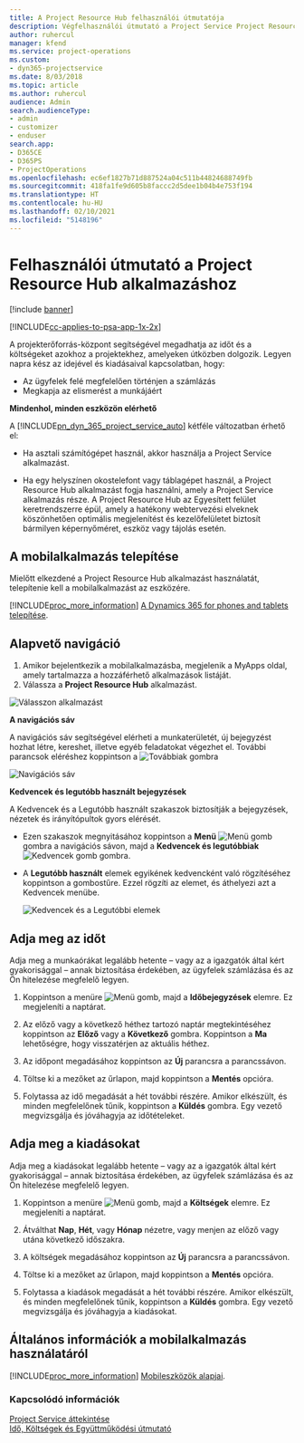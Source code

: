 ```yaml
---
title: A Project Resource Hub felhasználói útmutatója
description: Végfelhasználói útmutató a Project Service Project Resource Hub alkalmazásához
author: ruhercul
manager: kfend
ms.service: project-operations
ms.custom:
- dyn365-projectservice
ms.date: 8/03/2018
ms.topic: article
ms.author: ruhercul
audience: Admin
search.audienceType:
- admin
- customizer
- enduser
search.app:
- D365CE
- D365PS
- ProjectOperations
ms.openlocfilehash: ec6ef1827b71d887524a04c511b44824688749fb
ms.sourcegitcommit: 418fa1fe9d605b8faccc2d5dee1b04b4e753f194
ms.translationtype: HT
ms.contentlocale: hu-HU
ms.lasthandoff: 02/10/2021
ms.locfileid: "5148196"
---
```

# <a name="user-guide-for-project-resource-hub"></a>Felhasználói útmutató a Project Resource Hub alkalmazáshoz

[!include [banner](../includes/psa-now-project-operations.md)]

[!INCLUDE[cc-applies-to-psa-app-1x-2x](../includes/cc-applies-to-psa-app-1x-2x.md)]

A projekterőforrás-központ segítségével megadhatja az időt és a költségeket azokhoz a projektekhez, amelyeken útközben dolgozik. Legyen napra kész az idejével és kiadásaival kapcsolatban, hogy:

- Az ügyfelek felé megfelelően történjen a számlázás
- Megkapja az elismerést a munkájáért

**Mindenhol, minden eszközön elérhető**

A [!INCLUDE[pn_dyn_365_project_service_auto](../includes/pn-dyn-365-project-service-auto.md)] kétféle változatban érhető el: 

- Ha asztali számítógépet használ, akkor használja a Project Service alkalmazást. 

- Ha egy helyszínen okostelefont vagy táblagépet használ, a Project Resource Hub alkalmazást fogja használni, amely a Project Service alkalmazás része. A Project Resource Hub az Egyesített felület keretrendszerre épül, amely a hatékony webtervezési elveknek köszönhetően optimális megjelenítést és kezelőfelületet biztosít bármilyen képernyőméret, eszköz vagy tájolás esetén. 


## <a name="install-the-mobile-app"></a>A mobilalkalmazás telepítése
Mielőtt elkezdené a Project Resource Hub alkalmazást használatát, telepítenie kell a mobilalkalmazást az eszközére. 

[!INCLUDE[proc_more_information](../includes/proc-more-information.md)] [A Dynamics 365 for phones and tablets telepítése](https://docs.microsoft.com/dynamics365/mobile-app/install-dynamics-365-for-phones-and-tablets).

## <a name="basic-navigation"></a>Alapvető navigáció
1.  Amikor bejelentkezik a mobilalkalmazásba, megjelenik a MyApps oldal, amely tartalmazza a hozzáférhető alkalmazások listáját. 
2.  Válassza a **Project Resource Hub** alkalmazást.

![Válasszon alkalmazást](media/chooseApp_1.png "Válasszon alkalmazást")

**A navigációs sáv**

A navigációs sáv segítségével elérheti a munkaterületét, új bejegyzést hozhat létre, kereshet, illetve egyéb feladatokat végezhet el. További parancsok eléréshez koppintson a ![Továbbiak gombra](media/MoreButton.png "Továbbiak gomb")

![Navigációs sáv](media/NavBar_2.png "Navigációs sáv")

**Kedvencek és legutóbb használt bejegyzések**

A Kedvencek és a Legutóbb használt szakaszok biztosítják a bejegyzések, nézetek és irányítópultok gyors elérését. 

- Ezen szakaszok megnyitásához koppintson a **Menü** ![Menü gomb](media/MenuButton.png "Menü gomb") gombra a navigációs sávon, majd a **Kedvencek és legutóbbiak** ![Kedvencek gomb](media/FavButton.png "Fav gomb") gombra.

- A **Legutóbb használt** elemek egyikének kedvencként való rögzítéséhez koppintson a gombostűre. Ezzel rögzíti az elemet, és áthelyezi azt a Kedvencek menübe.

  ![Kedvencek és a Legutóbbi elemek](media/Favs_3.png "Kedvencek és a Legutóbbi elemek")
 
## <a name="enter-time"></a>Adja meg az időt
Adja meg a munkaórákat legalább hetente – vagy az a igazgatók által kért gyakorisággal – annak biztosítása érdekében, az ügyfelek számlázása és az Ön hitelezése megfelelő legyen.

1. Koppintson a menüre ![Menü gomb](media/MenuButton.png "Menü gomb"), majd a **Időbejegyzések** elemre. Ez megjeleníti a naptárat.

2. Az előző vagy a következő héthez tartozó naptár megtekintéséhez koppintson az **Előző** vagy a **Következő** gombra. Koppintson a **Ma** lehetőségre, hogy visszatérjen az aktuális héthez.

3. Az időpont megadásához koppintson az **Új** parancsra a parancssávon. 

4. Töltse ki a mezőket az űrlapon, majd koppintson a **Mentés** opcióra.

5. Folytassa az idő megadását a hét további részére. Amikor elkészült, és minden megfelelőnek tűnik, koppintson a **Küldés** gombra. Egy vezető megvizsgálja és jóváhagyja az időtételeket.

## <a name="enter-expenses"></a>Adja meg a kiadásokat 
Adja meg a kiadásokat legalább hetente – vagy az a igazgatók által kért gyakorisággal – annak biztosítása érdekében, az ügyfelek számlázása és az Ön hitelezése megfelelő legyen.

1. Koppintson a menüre ![Menü gomb](media/MenuButton.png "Menü gomb"), majd a **Költségek** elemre. Ez megjeleníti a naptárat.

2. Átválthat **Nap**, **Hét**, vagy **Hónap** nézetre, vagy menjen az előző vagy utána következő időszakra. 

3. A költségek megadásához koppintson az **Új** parancsra a parancssávon. 

4. Töltse ki a mezőket az űrlapon, majd koppintson a **Mentés** opcióra.

5. Folytassa a kiadások megadását a hét további részére. Amikor elkészült, és minden megfelelőnek tűnik, koppintson a **Küldés** gombra. Egy vezető megvizsgálja és jóváhagyja a kiadásokat.

## <a name="general-information-on-how-to-use-the-mobile-app"></a>Általános információk a mobilalkalmazás használatáról 
[!INCLUDE[proc_more_information](../includes/proc-more-information.md)] [Mobileszközök alapjai](https://docs.microsoft.com/dynamics365/mobile-app/dynamics-365-phones-tablets-users-guide).

### <a name="see-also"></a>Kapcsolódó információk  
 [Project Service áttekintése](../psa/overview.md)   
 [Idő, Költségek és Együttműködési útmutató](../psa/time-expense-collaboration-guide.md)   
 
